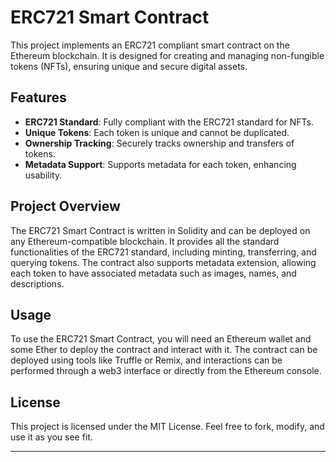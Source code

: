 # ERC721 Smart Contract

This project implements an ERC721 compliant smart contract on the Ethereum blockchain. It is designed for creating and managing non-fungible tokens (NFTs), ensuring unique and secure digital assets.

## Features

- **ERC721 Standard**: Fully compliant with the ERC721 standard for NFTs.
- **Unique Tokens**: Each token is unique and cannot be duplicated.
- **Ownership Tracking**: Securely tracks ownership and transfers of tokens.
- **Metadata Support**: Supports metadata for each token, enhancing usability.

## Project Overview

The ERC721 Smart Contract is written in Solidity and can be deployed on any Ethereum-compatible blockchain. It provides all the standard functionalities of the ERC721 standard, including minting, transferring, and querying tokens. The contract also supports metadata extension, allowing each token to have associated metadata such as images, names, and descriptions.

## Usage

To use the ERC721 Smart Contract, you will need an Ethereum wallet and some Ether to deploy the contract and interact with it. The contract can be deployed using tools like Truffle or Remix, and interactions can be performed through a web3 interface or directly from the Ethereum console.

## License

This project is licensed under the MIT License. Feel free to fork, modify, and use it as you see fit.

---
